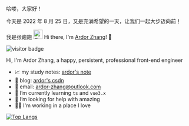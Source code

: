 哈喽，大家好！

今天是 2022 年 8 月 25 日，又是充满希望的一天，让我们一起大步迈向前！

<div>

</div>

我是张跑跑
<img src="https://media.giphy.com/media/hvRJCLFzcasrR4ia7z/giphy.gif" width="25" alt="手势"> 
Hi there, I'm [Ardor Zhang](http://note.linlove.cn/)! 👋

<img src="https://visitor-badge.glitch.me/badge?page_id=zhangpaopao0609" alt="visitor badge"/>

Hi, I'm Ardor Zhang, a happy, persistent, professional front-end engineer

- 📈 my study notes: [ardor's note](http://note.linlove.cn/)
- 📝 blog: [ardor's csdn](https://arrow.blog.csdn.net/)
- 📮 email: ardor-zhang@outlook.com
- 🌱 I’m currently learning `ts` and `vue3.x`
- 🤔 I’m looking for help with amazing
- 💂‍♀️ I'm working in a place I love

[![Top Langs](https://github-readme-stats.vercel.app/api/top-langs/?username=ardor-zhang&layout=compact)](http://note.linlove.cn/)